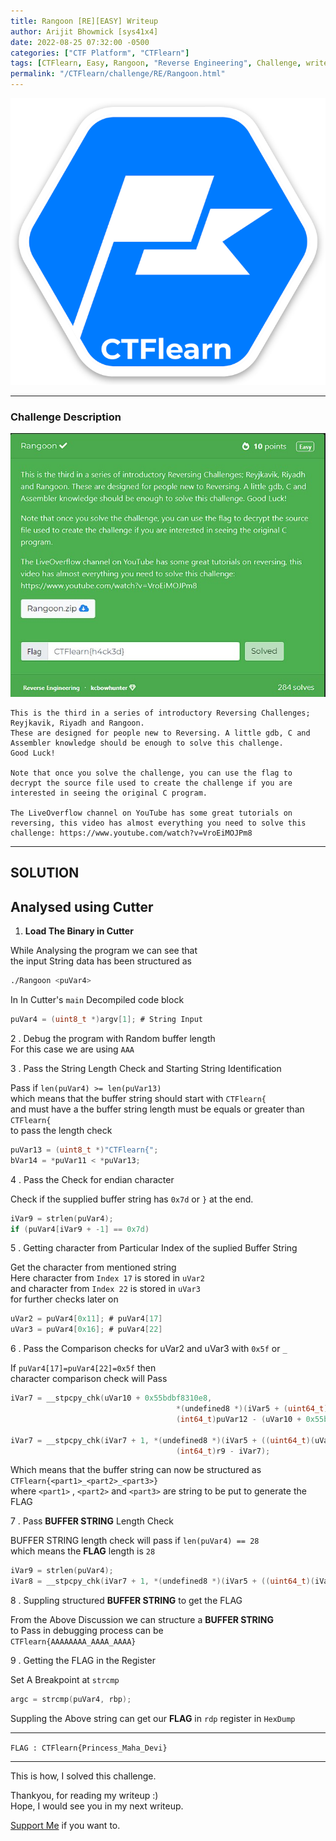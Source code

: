 ```yaml
---
title: Rangoon [RE][EASY] Writeup
author: Arijit Bhowmick [sys41x4]
date: 2022-08-25 07:32:00 -0500
categories: ["CTF Platform", "CTFlearn"]
tags: [CTFlearn, Easy, Rangoon, "Reverse Engineering", Challenge, writeup, gdb, pwngdb, python]
permalink: "/CTFlearn/challenge/RE/Rangoon.html"
---
```


[![CTFlearn Img](/assets/ctflearn/ctflearn-img/ctflearn_logo.png)](http://ctflearn.com)

---

### Challenge Description

![Challenge Details](/assets/ctflearn/challenge/RE/Rangoon/img/challenge_desc.jpg)

```text
This is the third in a series of introductory Reversing Challenges; Reyjkavik, Riyadh and Rangoon.
These are designed for people new to Reversing. A little gdb, C and Assembler knowledge should be enough to solve this challenge.
Good Luck!

Note that once you solve the challenge, you can use the flag to decrypt the source file used to create the challenge if you are interested in seeing the original C program.

The LiveOverflow channel on YouTube has some great tutorials on reversing, this video has almost everything you need to solve this challenge: https://www.youtube.com/watch?v=VroEiMOJPm8
```
---

## SOLUTION

## Analysed using **Cutter**

1. **Load The Binary in Cutter**

While Analysing the program we can see that<br>
the input String data has been structured as

```bash
./Rangoon <puVar4>
```

In In Cutter's `main` Decompiled code block

```c
puVar4 = (uint8_t *)argv[1]; # String Input
```

2 . Debug the program with Random buffer length<br>
   For this case we are using `AAA`

3 . Pass the String Length Check and Starting String Identification

Pass if `len(puVar4) >= len(puVar13)`<br>
which means that the buffer string should start with `CTFlearn{`<br>
and must have a the buffer string length must be equals or greater than `CTFlearn{`<br>
to pass the length check

```c
puVar13 = (uint8_t *)"CTFlearn{";
bVar14 = *puVar11 < *puVar13;
```

4 . Pass the Check for endian character

Check if the supplied buffer string has `0x7d` or `}` at the end.

```c
iVar9 = strlen(puVar4);
if (puVar4[iVar9 + -1] == 0x7d)
```


5 . Getting character from Particular Index of the suplied Buffer String

Get the character from mentioned string<br>
Here character from `Index 17` is stored in `uVar2`<br>
and character from `Index 22` is stored in `uVar3`<br>
for further checks later on

```c
uVar2 = puVar4[0x11]; # puVar4[17]
uVar3 = puVar4[0x16]; # puVar4[22]
```

6 . Pass the Comparison checks for uVar2 and uVar3 with `0x5f` or `_`

If `puVar4[17]=puVar4[22]=0x5f` then<br>
character comparison check will Pass

```c
iVar7 = __stpcpy_chk(uVar10 + 0x55bdbf8310e8, 
                                     *(undefined8 *)(iVar5 + (uint64_t)((uVar2 == 0x5f) + 2) * 8), 
                                     (int64_t)puVar12 - (uVar10 + 0x55bdbf8310e8));

iVar7 = __stpcpy_chk(iVar7 + 1, *(undefined8 *)(iVar5 + ((uint64_t)(uVar3 == 0x5f) * 5 + 3) * 8), 
                                     (int64_t)r9 - iVar7);
```

Which means that the buffer string can now be structured as<br>
`CTFlearn{<part1>_<part2>_<part3>}`<br>
where `<part1>` , `<part2>` and `<part3>` are string to be put to generate the FLAG

7 . Pass **BUFFER STRING** Length Check

BUFFER STRING length check will pass if `len(puVar4) == 28`<br>
which means the **FLAG** length is `28`

```c
iVar9 = strlen(puVar4);
iVar8 = __stpcpy_chk(iVar7 + 1, *(undefined8 *)(iVar5 + ((uint64_t)(iVar8 == 0x1c) * 3 + 9) * 8), 0x557d5494b1df - iVar7);
```

8 . Suppling structured **BUFFER STRING** to get the FLAG

From the Above Discussion we can structure a **BUFFER STRING**<br>
to Pass in debugging process can be<br>
`CTFlearn{AAAAAAAA_AAAA_AAAA}`

9 . Getting the FLAG in the Register

Set A Breakpoint at `strcmp`

```c
argc = strcmp(puVar4, rbp);
```

Suppling the Above string can get our **FLAG** in `rdp` register in `HexDump`

---

`FLAG : CTFlearn{Princess_Maha_Devi}`

---

This is how, I solved this challenge.

Thankyou, for reading my writeup :)<br>
Hope, I would see you in my next writeup.

<a href="/support/sys41x4">Support Me</a> if you want to.